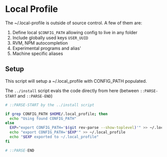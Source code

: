 # Local Profile

The ~/.local-profile is outside of source control.  A few of them are:
1. Define local `$CONFIG_PATH` allowing config to live in any folder
2. Include globally used keys `USER_UUID`
3. RVM, NPM autocompletion
4. Experimental programs and alias'
5. Machine specific aliases

## Setup

This script will setup a ~/.local_profile with CONFIG_PATH populated.

The `../install` script evals the code directly from here (between `::PARSE-START` and `::PARSE-END`)

```sh
# ::PARSE-START by the ../install script

if grep CONFIG_PATH $HOME/.local_profile; then
  echo "Using found CONFIG_PATH"
else
  EXP="export CONFIG_PATH='$(git rev-parse --show-toplevel)'" >> ~/.local_profile
  echo "export CONFIG_PATH='$EXP'" >> ~/.local_profile
  echo "$EXP exported to ~/.local_profile"
fi

# ::PARSE-END
```
